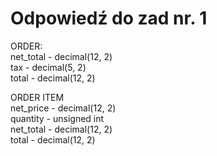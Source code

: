 # Odpowiedź do zad nr. 1
ORDER: </br>
net_total - decimal(12, 2)</br>
tax - decimal(5, 2)</br>
total - decimal(12, 2)</br>

ORDER ITEM</br>
net_price - decimal(12, 2)</br>
quantity - unsigned int</br>
net_total - decimal(12, 2)</br>
total - decimal(12, 2)</br>
